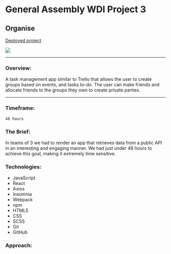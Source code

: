 # General Assembly WDI Project 3
## Organise
[Deployed project](https://financial-data-api.herokuapp.com/EUR)

![](https://media.giphy.com/media/fwz3apThjp7s11kotu/giphy.gif)
___
### Overview:
A task management app similar to Trello that allows the user to create groups based on events, and tasks to-do. The user can make friends and allocate friends to the groups they own to create private parties.
___

### Timeframe:
    48 hours
### The Brief:

In teams of 3 we had to render an app that retrieves data from a public API in an interesting and engaging manner. We had just under 48 hours to achieve this goal, making it extremely time sensitive.

### Technologies:

* JavaScript
* React
* Axios
* Insomnia
* Webpack
* npm
* HTML5
* CSS
* SCSS
* Git
* GitHub

### Approach:
